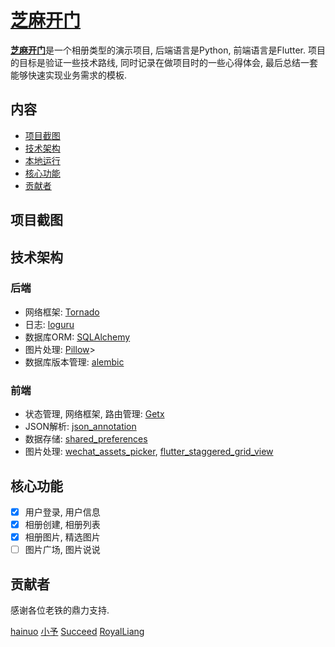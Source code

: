 # [芝麻开门](http://39.107.136.94/index.html)
[**芝麻开门**](http://39.107.136.94/index.html)是一个相册类型的演示项目, 后端语言是Python, 前端语言是Flutter. 项目的目标是验证一些技术路线, 同时记录在做项目时的一些心得体会, 最后总结一套能够快速实现业务需求的模板.

## 内容
- [项目截图](#项目截图)
- [技术架构](#技术架构)
- [本地运行](#r本地运行)
- [核心功能](#核心功能)
- [贡献者](#贡献者)

## 项目截图
## 技术架构
### 后端
- 网络框架: [Tornado](https://github.com/tornadoweb/tornado)
- 日志: [loguru]()
- 数据库ORM: [SQLAlchemy]()
- 图片处理: [Pillow]()> 
- 数据库版本管理: [alembic]()

### 前端
- 状态管理, 网络框架, 路由管理: [Getx](https://pub.dev/packages/get)
- JSON解析: [json_annotation](https://pub.dev/packages/json_annotation)
- 数据存储: [shared_preferences](https://pub.dev/packages/shared_preferences)
- 图片处理: [wechat_assets_picker](https://pub.dev/packages/wechat_assets_picker), [flutter_staggered_grid_view](https://pub.dev/packages/flutter_staggered_grid_view)

## 核心功能
* [x] 用户登录, 用户信息
* [x] 相册创建, 相册列表
* [x] 相册图片, 精选图片
* [ ] 图片广场, 图片说说

## 贡献者
感谢各位老铁的鼎力支持.

[hainuo](https://github.com/hainuodev) [小予]() [Succeed](https://github.com/SuccessGo) [RoyalLiang](https://github.com/RoyalLiang)